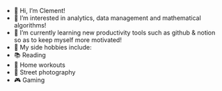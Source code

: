 - 👋 Hi, I’m Clement!
- 👀 I’m interested in analytics, data management and mathematical algorithms!
- 🌱 I’m currently learning new productivity tools such as github & notion so as to keep myself more motivated!
- 💞️ My side hobbies include:
-    📚 Reading
-    💪 Home workouts
-    📸 Street photography
-    🎮 Gaming

<!---
clement7903/clement7903 is a ✨ special ✨ repository because its `README.md` (this file) appears on your GitHub profile.
You can click the Preview link to take a look at your changes.
--->
